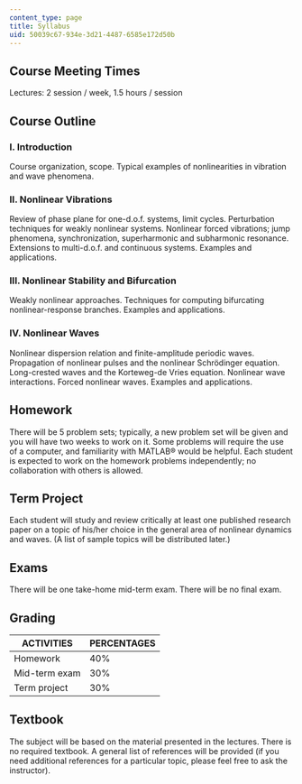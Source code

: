 ```yaml
---
content_type: page
title: Syllabus
uid: 50039c67-934e-3d21-4487-6585e172d50b
---
```


Course Meeting Times
--------------------

Lectures: 2 session / week, 1.5 hours / session

Course Outline
--------------

### I. Introduction

Course organization, scope. Typical examples of nonlinearities in vibration and wave phenomena.

### II. Nonlinear Vibrations

Review of phase plane for one-d.o.f. systems, limit cycles. Perturbation techniques for weakly nonlinear systems. Nonlinear forced vibrations; jump phenomena, synchronization, superharmonic and subharmonic resonance. Extensions to multi-d.o.f. and continuous systems. Examples and applications.

### III. Nonlinear Stability and Bifurcation

Weakly nonlinear approaches. Techniques for computing bifurcating nonlinear-response branches. Examples and applications.

### IV. Nonlinear Waves

Nonlinear dispersion relation and finite-amplitude periodic waves. Propagation of nonlinear pulses and the nonlinear Schrödinger equation. Long-crested waves and the Korteweg-de Vries equation. Nonlinear wave interactions. Forced nonlinear waves. Examples and applications.

Homework
--------

There will be 5 problem sets; typically, a new problem set will be given and you will have two weeks to work on it. Some problems will require the use of a computer, and familiarity with MATLAB® would be helpful. Each student is expected to work on the homework problems independently; no collaboration with others is allowed.

Term Project
------------

Each student will study and review critically at least one published research paper on a topic of his/her choice in the general area of nonlinear dynamics and waves. (A list of sample topics will be distributed later.)

Exams
-----

There will be one take-home mid-term exam. There will be no final exam.

Grading
-------

| ACTIVITIES | PERCENTAGES |
| --- | --- |
| Homework | 40% |
| Mid-term exam | 30% |
| Term project | 30% 

  

Textbook
--------

The subject will be based on the material presented in the lectures. There is no required textbook. A general list of references will be provided (if you need additional references for a particular topic, please feel free to ask the instructor).